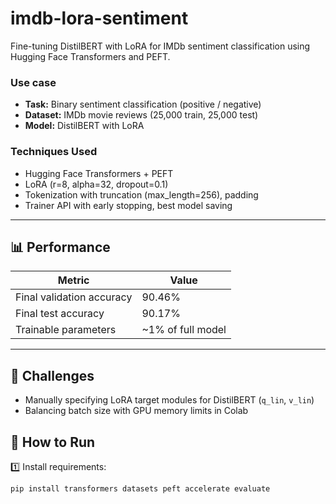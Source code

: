 # imdb-lora-sentiment
Fine-tuning DistilBERT with LoRA for IMDb sentiment classification using Hugging Face Transformers and PEFT.

### Use case

- **Task:** Binary sentiment classification (positive / negative)
- **Dataset:** IMDb movie reviews (25,000 train, 25,000 test)
- **Model:** DistilBERT with LoRA

### Techniques Used
- Hugging Face Transformers + PEFT
- LoRA (r=8, alpha=32, dropout=0.1)
- Tokenization with truncation (max_length=256), padding
- Trainer API with early stopping, best model saving

---

## 📊 **Performance**
| Metric | Value |
|---------|--------|
| Final validation accuracy | 90.46% |
| Final test accuracy | 90.17% |
| Trainable parameters | ~1% of full model |

---

## 📌 **Challenges**
- Manually specifying LoRA target modules for DistilBERT (`q_lin`, `v_lin`)
- Balancing batch size with GPU memory limits in Colab

## 🚀 **How to Run**
1️⃣ Install requirements:
```bash
pip install transformers datasets peft accelerate evaluate
